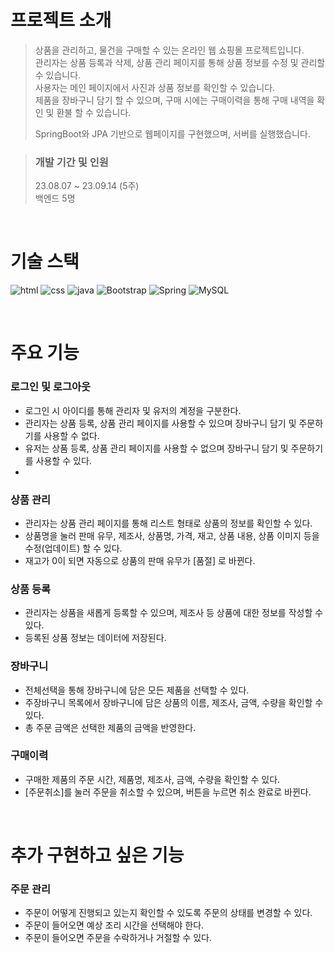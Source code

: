 # 프로젝트 소개

> 상품을 관리하고, 물건을 구매할 수 있는 온라인 웹 쇼핑몰 프로젝트입니다.\
> 관리자는 상품 등록과 삭제, 상품 관리 페이지를 통해 상품 정보를 수정 및 관리할 수 있습니다.\
> 사용자는 메인 페이지에서 사진과 상품 정보를 확인할 수 있습니다.\
> 제품을 장바구니 담기 할 수 있으며, 구매 시에는 구매이력을 통해 구매 내역을 확인 및 환불 할 수 있습니다.
> 
> SpringBoot와 JPA 기반으로 웹페이지를 구현했으며, 서버를 실행했습니다.


> ### 개발 기간 및 인원
> 23.08.07 ~ 23.09.14 (5주) \
> 백엔드 5명

<br/>

# 기술 스택

![html](https://img.shields.io/badge/HTML-239120?style=for-the-badge&logo=html5&logoColor=white)
![css](https://img.shields.io/badge/CSS-239120?&style=for-the-badge&logo=css3&logoColor=white)
![java](https://img.shields.io/badge/JavaScript-F7DF1E?style=for-the-badge&logo=JavaScript&logoColor=white)
![Bootstrap](https://img.shields.io/badge/Bootstrap-563D7C?style=for-the-badge&logo=bootstrap&logoColor=white)
![Spring](https://img.shields.io/badge/Spring-6DB33F?style=for-the-badge&logo=spring&logoColor=white)
![MySQL](https://img.shields.io/badge/MySQL-00000F?style=for-the-badge&logo=mysql&logoColor=white)

<br/>

# 주요 기능

### 로그인 및 로그아웃
- 로그인 시 아이디를 통해 관리자 및 유저의 계정을 구분한다.
- 관리자는 상품 등록, 상품 관리 페이지를 사용할 수 있으며 장바구니 담기 및 주문하기를 사용할 수 없다.
- 유저는 상품 등록, 상품 관리 페이지를 사용할 수 없으며 장바구니 담기 및 주문하기를 사용할 수 있다.
- 
### 상품 관리
- 관리자는 상품 관리 페이지를 통해 리스트 형태로 상품의 정보를 확인할 수 있다.
- 상품명을 눌러 판매 유무, 제조사, 상품명, 가격, 재고, 상품 내용, 상품 이미지 등을 수정(업데이트) 할 수 있다.
- 재고가 0이 되면 자동으로 상품의 판매 유무가 [품절] 로 바뀐다.

### 상품 등록
- 관리자는 상품을 새롭게 등록할 수 있으며, 제조사 등 상품에 대한 정보를 작성할 수 있다.
- 등록된 상품 정보는 데이터에 저장된다.

### 장바구니
- 전체선택을 통해 장바구니에 담은 모든 제품을 선택할 수 있다.
- 주장바구니 목록에서 장바구니에 담은 상품의 이름, 제조사, 금액, 수량을 확인할 수 있다.
- 총 주문 금액은 선택한 제품의 금액을 반영한다. 

### 구매이력
- 구매한 제품의 주문 시간, 제품명, 제조사, 금액, 수량을 확인할 수 있다.
- [주문취소]를 눌러 주문을 취소할 수 있으며, 버튼을 누르면 취소 완료로 바뀐다.

<br/>

# 추가 구현하고 싶은 기능

### 주문 관리
- 주문이 어떻게 진행되고 있는지 확인할 수 있도록 주문의 상태를 변경할 수 있다.
- 주문이 들어오면 예상 조리 시간을 선택해야 한다.
- 주문이 들어오면 주문을 수락하거나 거절할 수 있다.
